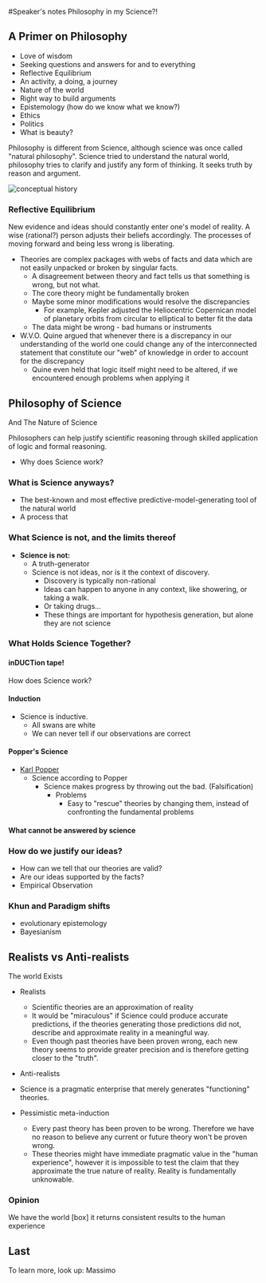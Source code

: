 #Speaker's notes
Philosophy in my Science?!

## A Primer on Philosophy
* Love of wisdom
* Seeking questions and answers for and to everything
* Reflective Equilibrium
* An activity, a doing, a journey
* Nature of the world
* Right way to build arguments
* Epistemology (how do we know what we know?)
* Ethics
* Politics
* What is beauty?

Philosophy is different from Science, although science was once called "natural philosophy". Science tried to understand the natural world, philosophy tries to clarify and justify any form of thinking. It seeks truth by reason and argument.

![conceptual history](http://cl.ly/image/0k1n3x0Q1t0y/content)

### Reflective Equilibrium

New evidence and ideas should constantly enter one's model of reality. A wise (rational?) person adjusts their beliefs accordingly. The processes of moving forward and being less wrong is liberating.

* Theories are complex packages with webs of facts and data which are not easily unpacked or broken by singular facts.
  * A disagreement between theory and fact tells us that something is wrong, but not what.
  * The core theory might be fundamentally broken
  * Maybe some minor modifications would resolve the discrepancies
    * For example, Kepler adjusted the  Heliocentric Copernican model of planetary orbits from circular to elliptical to better fit the data
  * The data might be wrong - bad humans or instruments
* W.V.O. Quine argued that whenever there is a discrepancy in our understanding of the world one could change any of the interconnected statement that constitute our "web" of knowledge in order to account for the discrepancy
  * Quine even held that logic itself might need to be altered, if we encountered enough problems when applying it




## Philosophy of Science
And The Nature of Science

Philosophers can help justify scientific reasoning through skilled application of logic and formal reasoning.
* Why does Science work?

### What is Science anyways?
* The best-known and most effective predictive-model-generating tool of the natural world
* A process that

### What Science is not, and the limits thereof
* **Science is not:**
  * A truth-generator
  * Science is not ideas, nor is it the context of discovery.
    * Discovery is typically non-rational
    * Ideas can happen to anyone in any context, like showering, or taking a walk.
    * Or taking drugs...
    * These things are important for hypothesis generation, but alone they are not science

### What Holds Science Together?

#### inDUCTion tape!

How does Science work?

#### Induction

* Science is inductive.
  * All swans are white
  * We can never tell if our observations are correct

#### Popper's Science

* [Karl Popper](http://en.wikipedia.org/wiki/Karl_Popper "Wikipedia Entry: Karl Popper")
  * Science according to Popper
    * Science makes progress by throwing out the bad. (Falsification)
      * Problems
        * Easy to "rescue" theories by changing them, instead of confronting the fundamental problems

#### What cannot be answered by science

### How do we justify our ideas?
* How can we tell that our theories are valid?
* Are our ideas supported by the facts?
* Empirical Observation


### Khun and Paradigm shifts


* evolutionary epistemology
* Bayesianism

## Realists vs Anti-realists

The world Exists

* Realists
  * Scientific theories are an approximation of reality
  * It would be "miraculous" if Science could produce accurate predictions, if the theories generating those predictions did not, describe and approximate reality in a meaningful way.
  * Even though past theories have been proven wrong, each new theory seems to provide greater precision and is therefore getting closer to the "truth".

* Anti-realists
 * Science is a pragmatic enterprise that merely generates "functioning" theories.
 * Pessimistic meta-induction
   * Every past theory has been proven to be wrong. Therefore we have no reason to believe any current or future theory won't be proven wrong.
   * These theories might have immediate pragmatic value in the "human experience", however it is impossible to test the claim that they approximate the true nature of reality. Reality is fundamentally unknowable.

### Opinion
We have the world [box] it returns consistent results to the human experience

## Last
To learn more, look up:
  Massimo